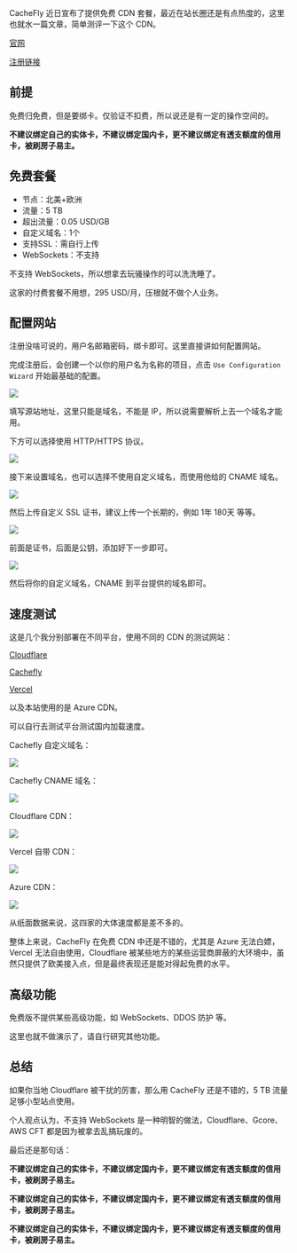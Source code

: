 CacheFly 近日宣布了提供免费 CDN 套餐，最近在站长圈还是有点热度的，这里也就水一篇文章，简单测评一下这个 CDN。

[官网](https://www.cachefly.com/)

[注册链接](https://portal.cachefly.com/signup/free2023)

## 前提

免费归免费，但是要绑卡。仅验证不扣费，所以说还是有一定的操作空间的。

**不建议绑定自己的实体卡，不建议绑定国内卡，更不建议绑定有透支额度的信用卡，被刷房子易主。**

## 免费套餐

- 节点：北美+欧洲
- 流量：5 TB
- 超出流量：0.05 USD/GB
- 自定义域名：1个
- 支持SSL：需自行上传
- WebSockets：不支持

不支持 WebSockets，所以想拿去玩骚操作的可以洗洗睡了。

这家的付费套餐不用想，295 USD/月，压根就不做个人业务。

## 配置网站

注册没啥可说的，用户名邮箱密码，绑卡即可。这里直接讲如何配置网站。

完成注册后，会创建一个以你的用户名为名称的项目，点击 `Use Configuration Wizard` 开始最基础的配置。

![](https://s3-jp-ap-3.040407.xyz/oss/photos/Snipaste_06-29_17-02-52.png)

填写源站地址，这里只能是域名，不能是 IP，所以说需要解析上去一个域名才能用。

下方可以选择使用 HTTP/HTTPS 协议。

![](https://s3-jp-ap-3.040407.xyz/oss/photos/Snipaste_06-29_17-04-17.png)

接下来设置域名，也可以选择不使用自定义域名，而使用他给的 CNAME 域名。

![](https://s3-jp-ap-3.040407.xyz/oss/photos/Snipaste_06-29_17-04-17.png)

然后上传自定义 SSL 证书，建议上传一个长期的，例如 1年 180天 等等。

![](https://s3-jp-ap-3.040407.xyz/oss/photos/Snipaste_06-29_17-10-59.png)

前面是证书，后面是公钥，添加好下一步即可。

![](https://s3-jp-ap-3.040407.xyz/oss/photos/Snipaste_06-29_17-11-18.png)

然后将你的自定义域名，CNAME 到平台提供的域名即可。





## 速度测试

这是几个我分别部署在不同平台，使用不同的 CDN 的测试网站：

[Cloudflare](https://911.amex.my.id/CN/CU/)

[Cachefly](https://96110.amex.my.id/CN/CU/)

[Vercel](https://global.dmz-wiki.amex.my.id/)

以及本站使用的是 Azure CDN。

可以自行去测试平台测试国内加载速度。

Cachefly 自定义域名：

![](https://s3-jp-ap-3.040407.xyz/oss/photos/Cachefly-zdy.png)

Cachefly CNAME 域名：

![](https://s3-jp-ap-3.040407.xyz/oss/photos/Cachefly-cname.png)

Cloudflare CDN：

![](https://s3-jp-ap-3.040407.xyz/oss/photos/Cloudflare.png)

Vercel 自带 CDN：

![](https://s3-jp-ap-3.040407.xyz/oss/photos/Vercel.png)

Azure CDN：

![](https://s3-jp-ap-3.040407.xyz/oss/photos/Azure-CDN.png)

从纸面数据来说，这四家的大体速度都是差不多的。

整体上来说，CacheFly 在免费 CDN 中还是不错的，尤其是 Azure 无法白嫖，Vercel 无法自由使用，Cloudflare 被某些地方的某些运营商屏蔽的大环境中，虽然只提供了欧美接入点，但是最终表现还是能对得起免费的水平。

## 高级功能

免费版不提供某些高级功能，如 WebSockets、DDOS 防护 等。

这里也就不做演示了，请自行研究其他功能。

## 总结

如果你当地 Cloudflare 被干扰的厉害，那么用 CacheFly 还是不错的，5 TB 流量足够小型站点使用。

个人观点认为，不支持 WebSockets 是一种明智的做法，Cloudflare、Gcore、AWS CFT 都是因为被拿去乱搞玩废的。

最后还是那句话：

**不建议绑定自己的实体卡，不建议绑定国内卡，更不建议绑定有透支额度的信用卡，被刷房子易主。**

**不建议绑定自己的实体卡，不建议绑定国内卡，更不建议绑定有透支额度的信用卡，被刷房子易主。**

**不建议绑定自己的实体卡，不建议绑定国内卡，更不建议绑定有透支额度的信用卡，被刷房子易主。**

